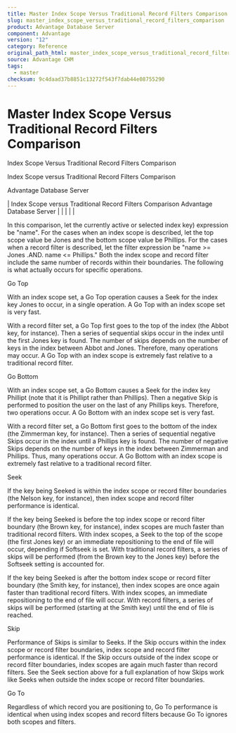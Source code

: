 ```yaml
---
title: Master Index Scope Versus Traditional Record Filters Comparison
slug: master_index_scope_versus_traditional_record_filters_comparison
product: Advantage Database Server
component: Advantage
version: "12"
category: Reference
original_path_html: master_index_scope_versus_traditional_record_filters_comparison.htm
source: Advantage CHM
tags:
  - master
checksum: 9c4daad37b8851c13272f543f7dab44e08755290
---
```


# Master Index Scope Versus Traditional Record Filters Comparison

Index Scope Versus Traditional Record Filters Comparison

Index Scope versus Traditional Record Filters Comparison

Advantage Database Server

| Index Scope versus Traditional Record Filters Comparison  Advantage Database Server |  |  |  |  |

In this comparison, let the currently active or selected index key) expression be "name". For the cases when an index scope is described, let the top scope value be Jones and the bottom scope value be Phillips. For the cases when a record filter is described, let the filter expression be "name >= Jones .AND. name <= Phillips." Both the index scope and record filter include the same number of records within their boundaries. The following is what actually occurs for specific operations.

Go Top

With an index scope set, a Go Top operation causes a Seek for the index key Jones to occur, in a single operation. A Go Top with an index scope set is very fast.

With a record filter set, a Go Top first goes to the top of the index (the Abbot key, for instance). Then a series of sequential skips occur in the index until the first Jones key is found. The number of skips depends on the number of keys in the index between Abbot and Jones. Therefore, many operations may occur. A Go Top with an index scope is extremely fast relative to a traditional record filter.

Go Bottom

With an index scope set, a Go Bottom causes a Seek for the index key Phillipt (note that it is Phillipt rather than Phillips). Then a negative Skip is performed to position the user on the last of any Phillips keys. Therefore, two operations occur. A Go Bottom with an index scope set is very fast.

With a record filter set, a Go Bottom first goes to the bottom of the index (the Zimmerman key, for instance). Then a series of sequential negative Skips occur in the index until a Phillips key is found. The number of negative Skips depends on the number of keys in the index between Zimmerman and Phillips. Thus, many operations occur. A Go Bottom with an index scope is extremely fast relative to a traditional record filter.

Seek

If the key being Seeked is within the index scope or record filter boundaries (the Nelson key, for instance), then index scope and record filter performance is identical.

If the key being Seeked is before the top index scope or record filter boundary (the Brown key, for instance), index scopes are much faster than traditional record filters. With index scopes, a Seek to the top of the scope (the first Jones key) or an immediate repositioning to the end of file will occur, depending if Softseek is set. With traditional record filters, a series of skips will be performed (from the Brown key to the Jones key) before the Softseek setting is accounted for.

If the key being Seeked is after the bottom index scope or record filter boundary (the Smith key, for instance), then index scopes are once again faster than traditional record filters. With index scopes, an immediate repositioning to the end of file will occur. With record filters, a series of skips will be performed (starting at the Smith key) until the end of file is reached.

Skip

Performance of Skips is similar to Seeks. If the Skip occurs within the index scope or record filter boundaries, index scope and record filter performance is identical. If the Skip occurs outside of the index scope or record filter boundaries, index scopes are again much faster than record filters. See the Seek section above for a full explanation of how Skips work like Seeks when outside the index scope or record filter boundaries.

Go To

Regardless of which record you are positioning to, Go To performance is identical when using index scopes and record filters because Go To ignores both scopes and filters.

